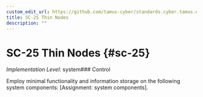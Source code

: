 ```yaml
---
custom_edit_url: https://github.com/tamus-cyber/standards.cyber.tamus.edu/tree/main/static/content/tamus.edu/TAMUS_profile.xml
title: SC-25 Thin Nodes
description: ""
---
```


# SC-25 Thin Nodes {#sc-25}

_Implementation Level_: system### Control

Employ minimal functionality and information storage on the following system components: [Assignment: system components].

